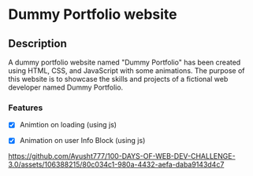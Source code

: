 # Dummy Portfolio website
## Description
A dummy portfolio website named "Dummy Portfolio" has been created using HTML, CSS, and JavaScript with some animations. The purpose of this website is to showcase the skills and projects of a fictional web developer named Dummy Portfolio.
### Features
* [x] Animtion on loading (using js)
* [x] Animation on user Info Block (using js)



https://github.com/Ayusht777/100-DAYS-OF-WEB-DEV-CHALLENGE-3.0/assets/106388215/80c034c1-980a-4432-aefa-daba9143d4c7






